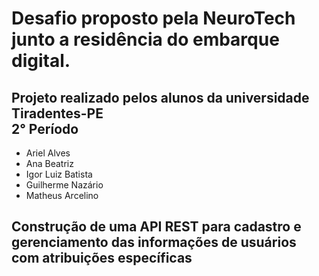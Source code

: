 <h1>Desafio proposto pela NeuroTech junto a residência do embarque digital.</h1>

<h2>Projeto realizado pelos alunos da universidade Tiradentes-PE <br> 2° Período</h2>
    <ul>
        <li>Ariel Alves</li>
        <li>Ana Beatriz </li>
        <li>Igor Luiz Batista</li>
        <li>Guilherme Nazário</li>
        <li>Matheus Arcelino</li>
    </ul>

<h2>Construção de uma API REST para cadastro e gerenciamento das informações de usuários com atribuições específicas</h2>
